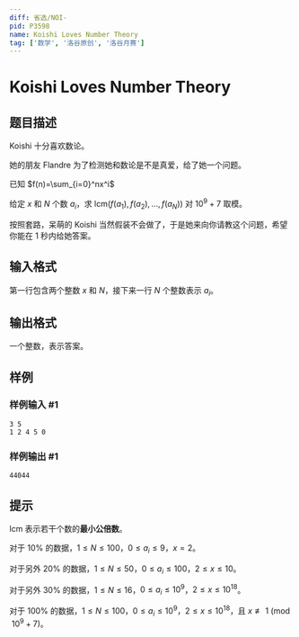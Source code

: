 ```yaml
---
diff: 省选/NOI-
pid: P3598
name: Koishi Loves Number Theory
tag: ['数学', '洛谷原创', '洛谷月赛']
---
```

# Koishi Loves Number Theory
## 题目描述

Koishi 十分喜欢数论。


她的朋友 Flandre 为了检测她和数论是不是真爱，给了她一个问题。


已知 $f(n)=\sum_{i=0}^nx^i$

给定 $x$ 和 $N$ 个数 $a_i$，求 $\mathrm{lcm}(f(a_1),f(a_2),...,f(a_N))$ 对 $10^9+7$ 取模。


按照套路，呆萌的 Koishi 当然假装不会做了，于是她来向你请教这个问题，希望你能在 $1$ 秒内给她答案。

## 输入格式

第一行包含两个整数 $x$ 和 $N$，接下来一行 $N$ 个整数表示 $a_i$。

## 输出格式

一个整数，表示答案。

## 样例

### 样例输入 #1
```
3 5
1 2 4 5 0
```
### 样例输出 #1
```
44044
```
## 提示

$\mathrm{lcm}$ 表示若干个数的**最小公倍数**。


对于 $10\%$ 的数据，$1\leq N\leq 100$，$0\leq a_i\leq 9$，$x=2$。

对于另外 $20\%$ 的数据，$1\leq N\leq 50$，$0\leq a_i\leq 100$，$2\leq x\leq 10$。

对于另外 $30\%$ 的数据，$1\leq N\leq 16$，$0\leq a_i\leq 10^9$，$2\leq x\leq 10^{18}$。

对于 $100\%$ 的数据，$1\leq N\leq 100$，$0\leq a_i\leq 10^9$，$2\leq x\leq 10^{18}$，且 $x\not\equiv 1\pmod{10^9+7}$。

